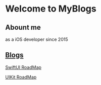 # Welcome to MyBlogs



## Abount me

as a iOS developer since 2015

## [Blogs](https://lengdaxia.github.io/myblogs/)

[SwiftUI RoadMap](https://lengdaxia.github.io/myblogs/blogs/swiftui/roadmap)

[UIKit RoadMap](https://lengdaxia.github.io/myblogs/blogs/uikit/roadmap)

